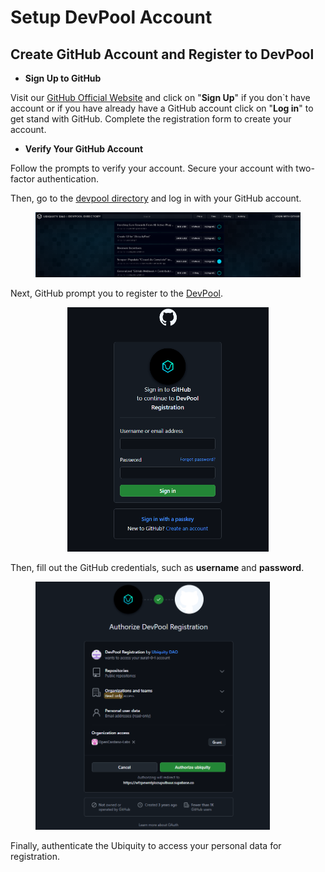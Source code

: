 # Setup DevPool Account

## Create GitHub Account and Register to DevPool

* **Sign Up to GitHub**

Visit our [GitHub Official Website](https://github.com/) and click on "**Sign Up**" if you don\`t have account or if you have already have a GitHub account click on "**Log in**" to get stand with GitHub. Complete the registration form to create your account.

* **Verify Your  GitHub Account**

Follow the prompts to verify your account. Secure your account with two-factor authentication.

Then, go to the [devpool directory](https://devpool.directory/) and log in with your GitHub account.

<figure><img src="../../../.gitbook/assets/image (6) (1).png" alt=""><figcaption></figcaption></figure>

Next, GitHub prompt you to register to the [DevPool](https://devpool.directory/).&#x20;

<div align="center"><figure><img src="../../../.gitbook/assets/image (1) (1) (1) (1) (1) (1) (1) (1) (1).png" alt="" width="322"><figcaption></figcaption></figure></div>

Then, fill out the GitHub credentials, such as **username** and **password**.

<figure><img src="../../../.gitbook/assets/image (2) (1) (1) (1) (1) (1).png" alt="" width="375"><figcaption></figcaption></figure>

Finally, authenticate the Ubiquity to access your personal data for registration.
